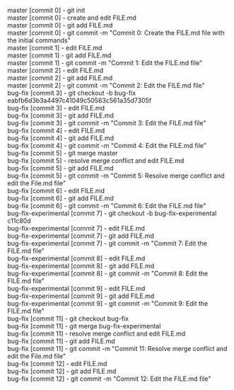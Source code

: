 master [commit 0] - git init  
master [commit 0] - create and edit FILE.md  
master [commit 0] - git add FILE.md  
master [commit 0] - git commit -m "Commit 0: Create the FILE.md file with the initial commands"  
master [commit 1] - edit FILE.md  
master [commit 1] - git add FILE.md  
master [commit 1] - git commit -m "Commit 1: Edit the FILE.md file"  
master [commit 2] - edit FILE.md  
master [commit 2] - git add FILE.md  
master [commit 2] - git commit -m "Commit 2: Edit the FILE.md file"  
bug-fix [commit 3] - git checkout -b bug-fix eabfb6d3b3a4497c41049c50563c561a35d7305f  
bug-fix [commit 3] - edit FILE.md  
bug-fix [commit 3] - git add FILE.md   
bug-fix [commit 3] - git commit -m "Commit 3: Edit the FILE.md file"  
bug-fix [commit 4] - edit FILE.md   
bug-fix [commit 4] - git add FILE.md  
bug-fix [commit 4] - git commit -m "Commit 4: Edit the FILE.md file"  
bug-fix [commit 5] - git merge master  
bug-fix [commit 5] - resolve merge conflict and edit FILE.md  
bug-fix [commit 5] - git add FILE.md  
bug-fix [commit 5] - git commit -m "Commit 5: Resolve merge conflict and edit the File.md file"  
bug-fix [commit 6] - edit FILE.md  
bug-fix [commit 6] - git add FILE.md  
bug-fix [commit 6] - git commit -m "Commit 6: Edit the FILE.md file"  
bug-fix-experimental [commit 7] - git checkout -b bug-fix-experimental c11c80d    
bug-fix-experimental [commit 7] - edit FILE.md    
bug-fix-experimental [commit 7] - git add FILE.md     
bug-fix-experimental [commit 7] - git commit -m "Commit 7: Edit the FILE.md file"  
bug-fix-experimental [commit 8] - edit FILE.md    
bug-fix-experimental [commit 8] - git add FILE.md     
bug-fix-experimental [commit 8] - git commit -m "Commit 8: Edit the FILE.md file"  
bug-fix-experimental [commit 9] - edit FILE.md    
bug-fix-experimental [commit 9] - git add FILE.md     
bug-fix-experimental [commit 9] - git commit -m "Commit 9: Edit the FILE.md file"   
bug-fix [commit 11] - git checkout bug-fix  
bug-fix [commit 11] - git merge bug-fix-experimental  
bug-fix [commit 11] - resolve merge conflict and edit FILE.md  
bug-fix [commit 11] - git add FILE.md  
bug-fix [commit 11] - git commit -m "Commit 11: Resolve merge conflict and edit the File.md file"  
bug-fix [commit 12] - edit FILE.md  
bug-fix [commit 12] - git add FILE.md   
bug-fix [commit 12] - git commit -m "Commit 12: Edit the FILE.md file"  

